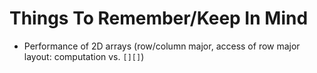 # Things To Remember/Keep In Mind

* Performance of 2D arrays (row/column major, access of row major layout: computation vs. `[][]`)
